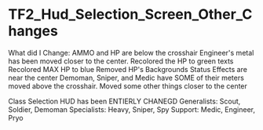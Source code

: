 # TF2_Hud_Selection_Screen_Other_Changes
What did I Change:
 AMMO and HP are below the crosshair
 Engineer's metal has been moved closer to the center.
 Recolored the HP to green texts
 Recolored MAX HP to blue
 Removed HP's Backgrounds
 Status Effects are near the center
 Demoman, Sniper, and Medic have SOME of their meters moved above the crosshair.
 Moved some other things closer to the center

 Class Selection HUD has been ENTIERLY CHANEGD
 Generalists: Scout, Soldier, Demoman
 Specialists: Heavy, Sniper, Spy
 Support: Medic, Engineer, Pryo
